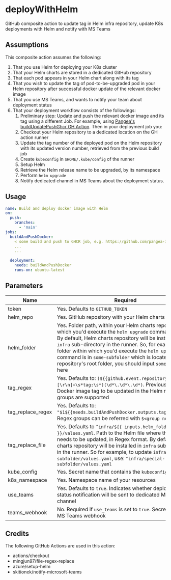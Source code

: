 # deployWithHelm
GitHub composite action to update tag in Helm infra repository, update K8s deployments with Helm and notify with MS Teams

## Assumptions ##
This composite action assumes the following:
1. That you use Helm for deploying your K8s cluster
2. That your Helm charts are stored in a dedicated GitHub repository
3. That each pod appears in your Helm chart along with its tag
4. That you wish to update the tag of pod-to-be-upgraded pod in your Helm repository after successful docker update of the relevant docker image 
5. That you use MS Teams, and wants to notify your team about deployment status
6. That your deployment workflow consists of the followings:
    1. Preliminary step: Update and push the relevant docker image and its tag using a different Job. For example, using [Pangea's buildUpdatePushGhcr GH Action](https://github.com/pangea-it/buildUpdatePushGhcr). Then in your deployment job you:
    2. Checkout your Helm repository to a dedicated location on the GH action runner
    3. Update the tag number of the deployed pod on the Helm repository with its updated version number, retrieved from the previous build job
    4. Create `kubeconfig` in `$HOME/.kube/config` of the runner
    5. Setup Helm
    6. Retrieve the Helm release name to be upgraded, by its namespace
    7. Perform `helm upgrade`
    8. Notify dedicated channel in MS Teams about the deployment status.

## Usage ##
```yaml
name: Build and deploy docker image with Helm
on:
  push:
    branches:
      - 'main' 
jobs:
  buildAndPushDocker:
    < some build and push to GHCR job, e.g. https://github.com/pangea-it/buildUpdatePushGhcr >
    ...
    ...
    
  deployment:
    needs: buildAndPushDocker
    runs-on: ubuntu-latest
```
    
## Parameters ##
Name                  | Required                                      
-------------         | -------------                                
token                 | Yes. Defaults to `GITHUB_TOKEN`
helm_repo             | Yes. GitHub repository with your Helm charts
helm_folder           | Yes. Folder path, within your Helm charts repo, within which you'd execute the `helm upgrade` command. Note: By default, Helm charts repository will be installed in `infra` sub-directory in the runner. So, for example, if the folder within which you'd execute the `helm upgrade` command is in `some-subfolder` which is located on the repository's root folder, you should input `some-subfolder` here
tag_regex             | Yes. Defaults to: `(${{github.event.repository.name}}[\r\n]+\s*tag:\s*)(\d*\.\d*\.\d*)`. Previously-updated Docker image tag to be updated in the Helm repo. Regex groups are supported
tag_replace_regex     | Yes. Defaults to: `"$1${{needs.buildAndPushDocker.outputs.tagversion}}"`. Regex groups can be referred with `$<group no>`
tag_replace_file      | Yes. Defaults to `^infra/${{ inputs.helm_folder }}/values.yaml`. Path to the Helm file where the tag needs to be updated, in Regex format. By default, Helm charts repository will be installed in `infra` sub-directory in the runner. So for example, to update `infra/special-subfolder/values.yaml`, use: `^infra/special-subfolder/values.yaml`
kube_config           | Yes. Secret name that contains the `kubeconfig` contents
k8s_namespace         | Yes. Namespace name of your resources
use_teams             | Yes. Defaults to `true`. Indicates whether deployment status notification will be sent to dedicated MS Teams channel
teams_webhook         | No. Required if `use_teams` is set to `true`. Secret name with MS Teams webhook

## Credits ##
The following GitHub Actions are used in this action:
+ actions/checkout
+ mingjun97/file-regex-replace
+ azure/setup-helm
+ skitionek/notify-microsoft-teams
